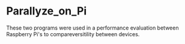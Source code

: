 # Parallyze_on_Pi
These two programs were used in a performance evaluation between Raspberry Pi's to compareversitility between devices.
